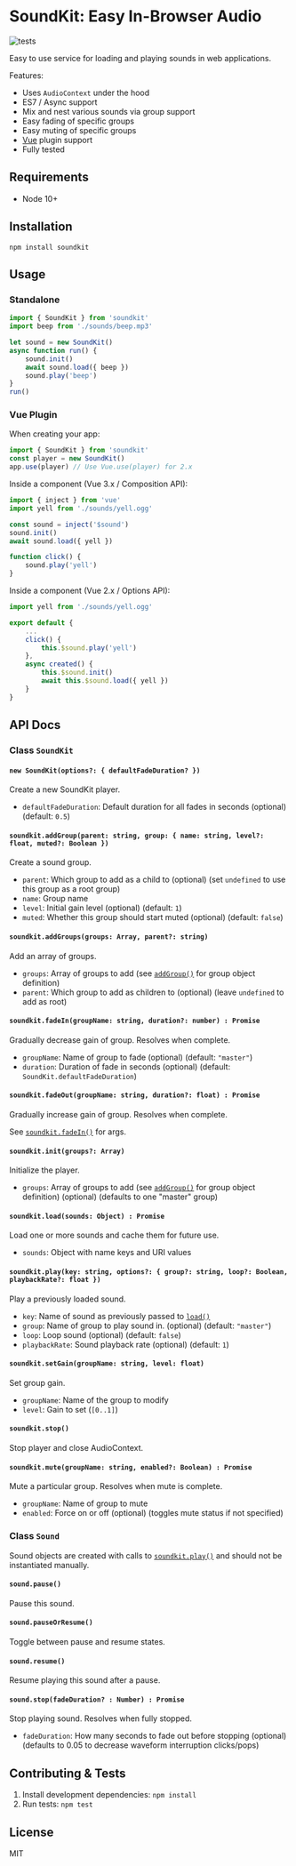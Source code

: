 SoundKit: Easy In-Browser Audio
===============================

![tests](https://github.com/foxxyz/soundkit/workflows/tests/badge.svg)

Easy to use service for loading and playing sounds in web applications.

Features:

 * Uses `AudioContext` under the hood
 * ES7 / Async support
 * Mix and nest various sounds via group support
 * Easy fading of specific groups
 * Easy muting of specific groups
 * [Vue](https://vuejs.org/) plugin support
 * Fully tested

Requirements
------------

 * Node 10+

Installation
------------

```shell
npm install soundkit
```

Usage
-----

### Standalone

```javascript
import { SoundKit } from 'soundkit'
import beep from './sounds/beep.mp3'

let sound = new SoundKit()
async function run() {
    sound.init()
    await sound.load({ beep })
    sound.play('beep')
}
run()
```

### Vue Plugin

When creating your app:

```javascript
import { SoundKit } from 'soundkit'
const player = new SoundKit()
app.use(player) // Use Vue.use(player) for 2.x
```

Inside a component (Vue 3.x / Composition API):

```javascript
import { inject } from 'vue'
import yell from './sounds/yell.ogg'

const sound = inject('$sound')
sound.init()
await sound.load({ yell })

function click() {
    sound.play('yell')
}
```

Inside a component (Vue 2.x / Options API):

```javascript
import yell from './sounds/yell.ogg'

export default {
    ...
    click() {
        this.$sound.play('yell')
    },
    async created() {
        this.$sound.init()
        await this.$sound.load({ yell })
    }
}
```

API Docs
--------

### Class `SoundKit`

#### `new SoundKit(options?: { defaultFadeDuration? })`

Create a new SoundKit player.

 * `defaultFadeDuration`: Default duration for all fades in seconds (optional) (default: `0.5`)

#### `soundkit.addGroup(parent: string, group: { name: string, level?: float, muted?: Boolean })`

Create a sound group.

 * `parent`: Which group to add as a child to (optional) (set `undefined` to use this group as a root group)
 * `name`: Group name
 * `level`: Initial gain level (optional) (default: `1`)
 * `muted`: Whether this group should start muted (optional) (default: `false`)

#### `soundkit.addGroups(groups: Array, parent?: string)`

Add an array of groups.

 * `groups`: Array of groups to add (see [`addGroup()`](#soundkitaddgroupparent-string--name-string-level-float-muted-boolean-) for group object definition)
 * `parent`: Which group to add as children to (optional) (leave `undefined` to add as root)

#### `soundkit.fadeIn(groupName: string, duration?: number) : Promise`

Gradually decrease gain of group. Resolves when complete.

 * `groupName`: Name of group to fade (optional) (default: `"master"`)
 * `duration`: Duration of fade in seconds (optional) (default: `SoundKit.defaultFadeDuration`)

#### `soundkit.fadeOut(groupName: string, duration?: float) : Promise`

Gradually increase gain of group. Resolves when complete.

See [`soundkit.fadeIn()`](#soundkitfadeingroup-string-duration-float--promise) for args.

#### `soundkit.init(groups?: Array)`

Initialize the player.

 * `groups`: Array of groups to add (see [`addGroup()`](#soundkitaddgroupparent-string--name-string-level-float-muted-boolean-) for group object definition) (optional) (defaults to one "master" group)

#### `soundkit.load(sounds: Object) : Promise`

Load one or more sounds and cache them for future use.

 * `sounds`: Object with name keys and URI values

#### `soundkit.play(key: string, options?: { group?: string, loop?: Boolean, playbackRate?: float })`

Play a previously loaded sound.

 * `key`: Name of sound as previously passed to [`load()`](#soundkitloadsounds-object--promise)
 * `group`: Name of group to play sound in. (optional) (default: `"master"`)
 * `loop`: Loop sound (optional) (default: `false`)
 * `playbackRate`: Sound playback rate (optional) (default: `1`)

#### `soundkit.setGain(groupName: string, level: float)`

Set group gain.

 * `groupName`: Name of the group to modify
 * `level`: Gain to set (`[0..1]`)

#### `soundkit.stop()`

Stop player and close AudioContext.

#### `soundkit.mute(groupName: string, enabled?: Boolean) : Promise`

Mute a particular group. Resolves when mute is complete.

 * `groupName`: Name of group to mute
 * `enabled`: Force on or off (optional) (toggles mute status if not specified)

### Class `Sound`

Sound objects are created with calls to [`soundkit.play()`](#soundkitplaykey-string-options--group-string-loop-boolean-playbackrate-float-) and should not be instantiated manually.

#### `sound.pause()`

Pause this sound.

#### `sound.pauseOrResume()`

Toggle between pause and resume states.

#### `sound.resume()`

Resume playing this sound after a pause.

#### `sound.stop(fadeDuration? : Number) : Promise`

Stop playing sound. Resolves when fully stopped.

 * `fadeDuration`: How many seconds to fade out before stopping (optional) (defaults to 0.05 to decrease waveform interruption clicks/pops)

Contributing & Tests
--------------------

1. Install development dependencies: `npm install`
2. Run tests: `npm test`

License
-------

MIT
